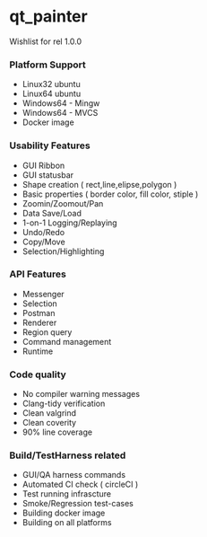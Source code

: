 # qt_painter
Wishlist for rel 1.0.0


### Platform Support
* Linux32 ubuntu
* Linux64 ubuntu
* Windows64 - Mingw
* Windows64 - MVCS
* Docker image

### Usability Features
* GUI Ribbon
* GUI statusbar
* Shape creation ( rect,line,elipse,polygon )
* Basic properties ( border color, fill color, stiple )
* Zoomin/Zoomout/Pan
* Data Save/Load
* 1-on-1 Logging/Replaying
* Undo/Redo
* Copy/Move
* Selection/Highlighting

### API Features
* Messenger
* Selection
* Postman
* Renderer
* Region query
* Command management
* Runtime

### Code quality
* No compiler warning messages
* Clang-tidy verification
* Clean valgrind
* Clean coverity
* 90% line coverage

### Build/TestHarness related 
* GUI/QA harness commands
* Automated CI check ( circleCI )
* Test running infrascture
* Smoke/Regression test-cases
* Building docker image 
* Building on all platforms

